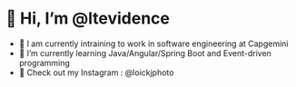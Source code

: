 # 👋 Hi, I’m @ltevidence
- 👀 I am currently intraining to work in software engineering at Capgemini
- 🌱 I’m currently learning Java/Angular/Spring Boot and Event-driven programming 
- 📸 Check out my Instagram : @loickjphoto
